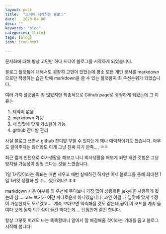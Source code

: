 ```yaml
---
layout: post
title:  "드디어 시작하는 블로그"
date:   2020-04-06
desc: ""
keywords: "blog"
categories: [Life]
tags: [blog]
icon: icon-html

---
```




문서화에 대해 항상 고민만 하다 드디어 블로그를 시작하게 되었습니다.

블로그 플랫폼에 대해서도 굉장히 고민이 있었는데 평소 모든 개인 문서를 markdown으로만 작성하는 습관 탓에 markdown을 쓸 수 있는 플랫폼이 최 우선순위가 되었습니다.

여러 가지 플랫폼이 참 많았지만 최종적으로 Github page로 결정하게 되었는데 그 이유는

1. 제약이 없음
2. markdown 가능
3. 내 입맛에 맞게 커스텀이 가능
4. github 잔디밭 관리

사실 블로그 쓰면서 github 잔디밭 꾸밀 수 있다는게 꽤나 매력적이기도 했습니다. 아무도 알아주지는 않더라도 이게 그냥 진짜 자기 만족.... ㅋㅋ

최근 짧게 인턴으로 회사생활을 해보고 나니 회사생활을 해보게 되면 개인 깃헙은 그냥 방치될 가능성이 엄청 크다는 것을 느꼈습니다.

1일 1커밋이라는 목표는 매번 세우고 매번 실패하긴 하지만 이제 블로그를 통해 최대한 1일 1커밋 생활화 할 수... 있으려나? ㅎㅎ

markdown 사용 여부를 최 우선에 두다보니 가장 많이 상용화된 jekyll을 사용하게 됬는데 참.... 코드 보기가 여간 까다로운게 아니였습니다. 과연 이걸 내 입맛에 맞게 수정이 가능한지도 모르겠고.... 계속 보다보면 익숙해질 것도 같은데 굳이 이 코드를 계속 들여다 보게 될까 의구심이 들긴 하다는게.... 단점인거 같긴 합니다.

항상 그렇듯 미래의 나는 똑똑할테니 알아서 잘 해결해줄 것이라는 기대를 품고 블로그 시작해 봅니다!